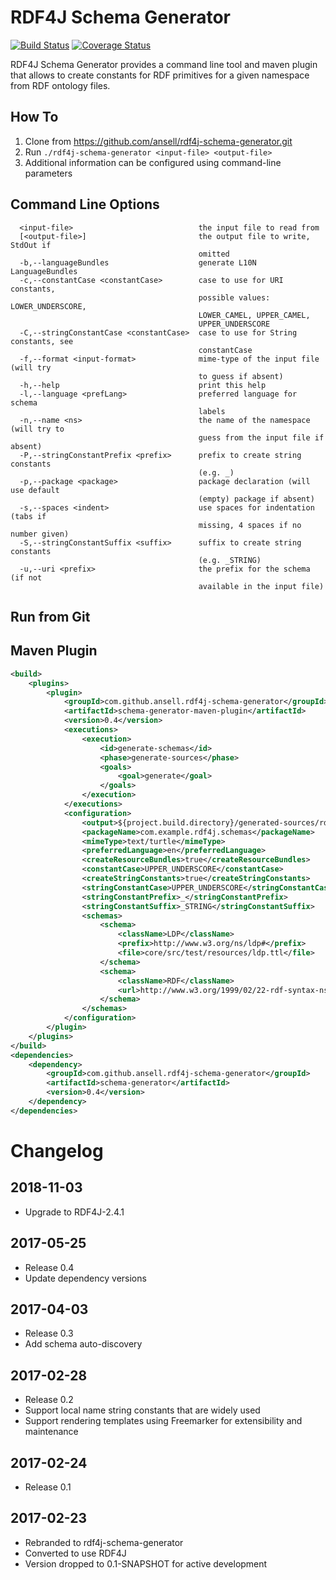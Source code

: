 # RDF4J Schema Generator

[![Build Status](https://travis-ci.org/ansell/rdf4j-schema-generator.svg?branch=master)](https://travis-ci.org/ansell/rdf4j-schema-generator) [![Coverage Status](https://coveralls.io/repos/ansell/rdf4j-schema-generator/badge.svg?branch=master)](https://coveralls.io/r/ansell/rdf4j-schema-generator?branch=master)

RDF4J Schema Generator provides a command line tool and maven plugin that allows to create constants for RDF primitives for a given namespace from RDF ontology files.

## How To

1. Clone from https://github.com/ansell/rdf4j-schema-generator.git
1. Run `./rdf4j-schema-generator <input-file> <output-file>`
1. Additional information can be configured using command-line parameters

## Command Line Options

```
  <input-file>                            the input file to read from
  [<output-file>]                         the output file to write, StdOut if
                                          omitted
  -b,--languageBundles                    generate L10N LanguageBundles
  -c,--constantCase <constantCase>        case to use for URI constants,
                                          possible values: LOWER_UNDERSCORE,
                                          LOWER_CAMEL, UPPER_CAMEL,
                                          UPPER_UNDERSCORE
  -C,--stringConstantCase <constantCase>  case to use for String constants, see
                                          constantCase
  -f,--format <input-format>              mime-type of the input file (will try
                                          to guess if absent)
  -h,--help                               print this help
  -l,--language <prefLang>                preferred language for schema
                                          labels
  -n,--name <ns>                          the name of the namespace (will try to
                                          guess from the input file if absent)
  -P,--stringConstantPrefix <prefix>      prefix to create string constants
                                          (e.g. _)
  -p,--package <package>                  package declaration (will use default
                                          (empty) package if absent)
  -s,--spaces <indent>                    use spaces for indentation (tabs if
                                          missing, 4 spaces if no number given)
  -S,--stringConstantSuffix <suffix>      suffix to create string constants
                                          (e.g. _STRING)
  -u,--uri <prefix>                       the prefix for the schema (if not
                                          available in the input file)
```

## Run from Git

## Maven Plugin

```xml
<build>
    <plugins>
        <plugin>
            <groupId>com.github.ansell.rdf4j-schema-generator</groupId>
            <artifactId>schema-generator-maven-plugin</artifactId>
            <version>0.4</version>
            <executions>
                <execution>
                    <id>generate-schemas</id>
                    <phase>generate-sources</phase>
                    <goals>
                        <goal>generate</goal>
                    </goals>
                </execution>
            </executions>
            <configuration>
                <output>${project.build.directory}/generated-sources/rdf4j-schemas</output>
                <packageName>com.example.rdf4j.schemas</packageName>
                <mimeType>text/turtle</mimeType>
                <preferredLanguage>en</preferredLanguage>
                <createResourceBundles>true</createResourceBundles>
                <constantCase>UPPER_UNDERSCORE</constantCase>
                <createStringConstants>true</createStringConstants>
                <stringConstantCase>UPPER_UNDERSCORE</stringConstantCase>
                <stringConstantPrefix>_</stringConstantPrefix>
                <stringConstantSuffix>_STRING</stringConstantSuffix>
                <schemas>
                    <schema>
                        <className>LDP</className>
                        <prefix>http://www.w3.org/ns/ldp#</prefix>
                        <file>core/src/test/resources/ldp.ttl</file>
                    </schema>
                    <schema>
                        <className>RDF</className>
                        <url>http://www.w3.org/1999/02/22-rdf-syntax-ns</url>
                    </schema>
                </schemas>
            </configuration>
        </plugin>
    </plugins>
</build>
<dependencies>
    <dependency>
        <groupId>com.github.ansell.rdf4j-schema-generator</groupId>
        <artifactId>schema-generator</artifactId>
        <version>0.4</version>
    </dependency>
</dependencies>
```

# Changelog

## 2018-11-03
* Upgrade to RDF4J-2.4.1

## 2017-05-25
* Release 0.4
* Update dependency versions

## 2017-04-03
* Release 0.3
* Add schema auto-discovery

## 2017-02-28
* Release 0.2
* Support local name string constants that are widely used
* Support rendering templates using Freemarker for extensibility and maintenance

## 2017-02-24
* Release 0.1

## 2017-02-23
* Rebranded to rdf4j-schema-generator
* Converted to use RDF4J
* Version dropped to 0.1-SNAPSHOT for active development

